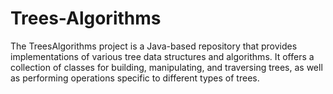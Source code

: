 # Trees-Algorithms
The TreesAlgorithms project is a Java-based repository that provides implementations of various tree data structures and algorithms. It offers a collection of classes for building, manipulating, and traversing trees, as well as performing operations specific to different types of trees.
